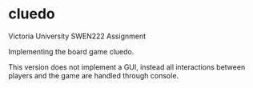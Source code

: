 # cluedo
Victoria University SWEN222 Assignment 

Implementing the board game cluedo.

This version does not implement a GUI, instead all interactions between players and the game are handled through console.
